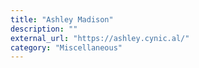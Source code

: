 ```yaml
---
title: "Ashley Madison"
description: ""
external_url: "https://ashley.cynic.al/"
category: "Miscellaneous"
---
```

